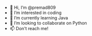 - 👋 Hi, I’m @premad809
- 👀 I’m interested in coding
- 🌱 I’m currently learning Java
- 💞️ I’m looking to collaborate on Python
- 📫 Don't reach me!

<!---
premad809/premad809 is a ✨ special ✨ repository because its `README.md` (this file) appears on your GitHub profile.
You can click the Preview link to take a look at your changes.
--->
